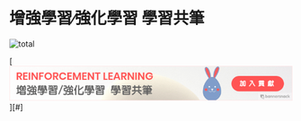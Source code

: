 # 增強學習∕強化學習 學習共筆

![total](https://img.shields.io/github/downloads/atom/atom/total.svg)

[![歡迎加入協作貢獻](rl-learning-notes-logo.png)][#]